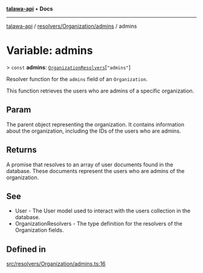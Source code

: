 [**talawa-api**](../../../../README.md) • **Docs**

***

[talawa-api](../../../../modules.md) / [resolvers/Organization/admins](../README.md) / admins

# Variable: admins

\> `const` **admins**: [`OrganizationResolvers`](../../../../types/generatedGraphQLTypes/type-aliases/OrganizationResolvers.md)\[`"admins"`\]

Resolver function for the `admins` field of an `Organization`.

This function retrieves the users who are admins of a specific organization.

## Param

The parent object representing the organization. It contains information about the organization, including the IDs of the users who are admins.

## Returns

A promise that resolves to an array of user documents found in the database. These documents represent the users who are admins of the organization.

## See

 - User - The User model used to interact with the users collection in the database.
 - OrganizationResolvers - The type definition for the resolvers of the Organization fields.

## Defined in

[src/resolvers/Organization/admins.ts:16](https://github.com/PalisadoesFoundation/talawa-api/blob/f4877b986932181336f42a7336754de05976cd97/src/resolvers/Organization/admins.ts#L16)
